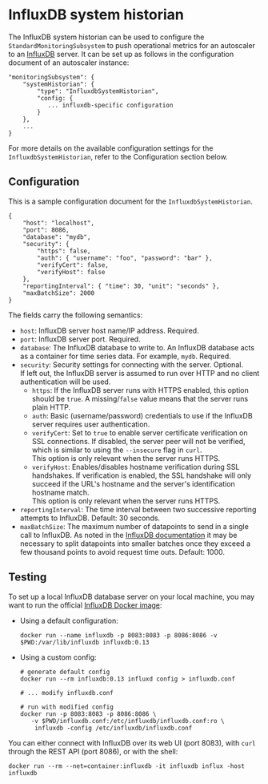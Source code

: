 # InfluxDB system historian
The InfluxDB system historian can be used to configure the 
`StandardMonitoringSubsystem` to push operational metrics for
an autoscaler to an [InfluxDB](https://docs.influxdata.com/influxdb) server. 
It can be set up as follows in the configuration document of an autoscaler 
instance:

    "monitoringSubsystem": {
        "systemHistorian": {
            "type": "InfluxdbSystemHistorian",
            "config: {
               ... influxdb-specific configuration
            }
        },
        ...
    } 

For more details on the available configuration settings for the 
`InfluxdbSystemHistorian`, refer to the Configuration section below.

## Configuration
This is a sample configuration document for the `InfluxdbSystemHistorian`.

    {
        "host": "localhost",
        "port": 8086,
        "database": "mydb",
        "security": {
            "https": false,
            "auth": { "username": "foo", "password": "bar" },
            "verifyCert": false,
            "verifyHost": false
        },
        "reportingInterval": { "time": 30, "unit": "seconds" },
		"maxBatchSize": 2000
    }

The fields carry the following semantics:

   - `host`: InfluxDB server host name/IP address. Required.
   - `port`: InfluxDB server port. Required.
   - `database`: The InfluxDB database to write to. An InfluxDB database acts 
     as a container for time series data. For example, `mydb`. Required. 
   - `security`: Security settings for connecting with the server. Optional.  
     If left out, the InfluxDB server is assumed to run over HTTP and no 
	 client authentication will be used.
       - `https`: If the InfluxDB server runs with HTTPS enabled, this option 
	     should be `true`. A missing/`false` value  means that the server runs 
		 plain HTTP.
       - `auth`: Basic (username/password) credentials to use if the InfluxDB 
	     server requires user authentication.
       - `verifyCert`: Set to `true` to enable server certificate verification 
	     on SSL connections. If disabled, the server peer will not be verified,
		 which is similar to using the `--insecure` flag in `curl`.  
         This option is only relevant when the server runs HTTPS.
       - `verifyHost`: Enables/disables hostname verification during SSL 
	     handshakes. If verification is enabled, the SSL handshake will only 
		 succeed if the URL's hostname and the server's identification 
		 hostname match.  
         This option is only relevant when the server runs HTTPS.
   - `reportingInterval`: The time interval between two successive reporting 
     attempts to InfluxDB. Default: 30 seconds.
   - `maxBatchSize`: The maximum number of datapoints to send in a single call 
     to InfluxDB. As noted in the [InfluxDB documentation](https://docs.influxdata.com/influxdb/v1.0/guides/writing_data/) it may be necessary to split 
	 datapoints into smaller batches once they exceed a few thousand points to 
	 avoid request time outs. Default: 1000.  



## Testing

To set up a local InfluxDB database server on your local machine, you may
want to run the official [InfluxDB Docker image](https://hub.docker.com/_/influxdb/):

  - Using a default configuration:
	
        docker run --name influxdb -p 8083:8083 -p 8086:8086 -v $PWD:/var/lib/influxdb influxdb:0.13
		
  - Using a custom config:
  
        # generate default config
		docker run --rm influxdb:0.13 influxd config > influxdb.conf
		
		# ... modify influxdb.conf
		
		# run with modified config
		docker run -p 8083:8083 -p 8086:8086 \
           -v $PWD/influxdb.conf:/etc/influxdb/influxdb.conf:ro \
            influxdb -config /etc/influxdb/influxdb.conf


You can either connect with InfluxDB over its web UI (port 8083), with
`curl` through the REST API (port 8086), or with the shell:

    docker run --rm --net=container:influxdb -it influxdb influx -host influxdb
	
